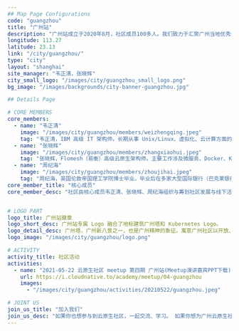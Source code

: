 ```yaml
---
## Map Page Configurations
code: "guangzhou"
title: "广州站"
description: "广州站成立于2020年8月，社区成员100多人。我们致力于汇聚广州当地优秀云原生人才，连接云原生开源社区与开发者，通过举办丰富的线上和线下的活动，促进云原生技术交流和推广！同时我们欢迎广州云原生企业和开发者加入，积极参与共建社区。"
longitude: 113.27
latitude: 23.13
link: "/city/guangzhou/"
type: "city"
layout: "shanghai"
site_manager: "韦正清，张晓辉"
city_small_logo: "/images/city/guangzhou_small_logo.png"
bg_image: "/images/backgrounds/city-banner-guangzhou.jpg"

## Details Page

# CORE MEMBERS
core_members:
  - name: "韦正清"
    image: "/images/city/guangzhou/members/weizhengqing.jpeg"
    tag: "韦正清，IBM 高级 IT 架构师。长期从事 Unix/Linux、虚拟化、云计算方面的技术咨询工作；当前工作涉及金融行业开源系统及云原生应用的建设与推广。"
  - name: "张晓辉"
    image: "/images/city/guangzhou/members/zhangxiaohui.jpeg"
    tag: "张晓辉，Flomesh（易衡）高级云原生架构师。主要工作涉及微服务、Docker、Kubernetes、DevOps 等，有丰富的基础架构、云原生实践经验。"
  - name: "周纪海"
    image: "/images/city/guangzhou/members/zhoujihai.jpeg"
    tag: "周纪海，英国伦敦帝国理工学院博士毕业。毕业后在多家大型国际银行（巴克莱银行，汇丰银行等）从事 DevOps 和 DevSecOps 的转型工作。2019 年加入腾讯。从 2018 到 2020 年间，受邀在国内外 30 多场技术峰会上分享 DevOps 和 DevSecOps 经验。"  
core_member_title: "核心成员"
core_member_desc: "社区由核心成员韦正清、张晓辉、周纪海组织与筹划社区发展与线下活动等事宜。我们热爱开源事业，热爱云原生技术。希望有更多人加入社区，一起努力促进云原生技术在广州开花结果。"


# LOGO PART
logo_title: 广州站徽章
logo_short_desc: 广州站专属 Logo 融合了地标建筑广州塔和 Kubernetes Logo。
logo_detail_desc: 广州塔，广州新八景之一，也是广州精神的象征。寓意广州社区以开放、进取、拼搏的态度拥抱云原生，促进云原生的繁荣。
logo_image: "/images/city/guangzhou/logo.png"

# ACTIVITY
activity_title: 社区活动
activities:
  - name: "2021-05-22 云原生社区 meetup 第四期 广州站(Meetup演讲嘉宾PPT下载)"
    url: https://i.cloudnative.to/academy/meetup/04-guangzhou
    images: 
      - "/images/city/guangzhou/activities/20210522/guangzhou.jpeg"

# JOINT US
join_us_title: "加入我们"
join_us_desc: "如果你也想参与到云原生社区，一起交流、学习。 如果你想为广州云原生社区的强大贡献一份自己的力量，请扫码关注下方微信公众号。如需加入微信群，请通过公众号后台回复`广州站`，站长将邀请您加入广州站群。"
---
```

